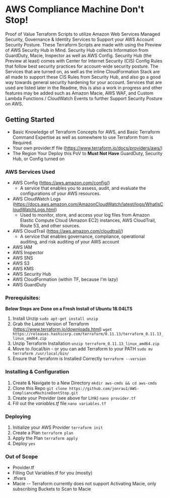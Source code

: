 # AWS Compliance Machine Don't Stop!
Proof of Value Terraform Scripts to utilize Amazon Web Services Managed Security, Governance & Identity Services to Support your AWS Account Security Posture. 
These Terraform Scripts are made with using the Preview of AWS Security Hub in Mind. Security Hub collects Information from GuardDuty, Macie, Inspector as well as AWS Config. Security Hub (the Preview at least) comes with Center for Internet Security (CIS) Config Rules that follow best security practices for account-wide security posture. The Services that are turned on, as well as the inline CloudFormation Stack are all made to support these CIS Rules from Security Hub, and also go a good way towards general security hardening for your account. Services that are used are listed later in the Readme, this is also a work in progress and other features may be added such as Amazon Macie, AWS WAF, and Custom Lambda Functions / CloudWatch Events to further Support Security Posture on AWS.

## Getting Started
- Basic Knowledge of Terraform Concepts for AWS, and Basic Terraform Command Expertise as well as somewhere to use Terraform from is Required.
- Your own provider.tf file (https://www.terraform.io/docs/providers/aws/)
- The Region Your Deploy this PoV to **Must Not Have** GuardDuty, Security Hub, or Config turned on

### AWS Services Used
- AWS Config (https://aws.amazon.com/config/)
    - A service that enables you to assess, audit, and evaluate the configurations of your AWS resources.
- AWS CloudWatch Logs (https://docs.aws.amazon.com/AmazonCloudWatch/latest/logs/WhatIsCloudWatchLogs.html)
    - Used to monitor, store, and access your log files from Amazon Elastic Compute Cloud (Amazon EC2) instances, AWS CloudTrail, Route 53, and other sources.
- AWS CloudTrail (https://aws.amazon.com/cloudtrail/)
    - A service that enables governance, compliance, operational auditing, and risk auditing of your AWS account
- AWS IAM
- AWS Inspector
- AWS SNS
- AWS S3
- AWS KMS
- AWS Security Hub
- AWS CloudFormation (within TF, because I'm lazy)
- AWS GuardDuty

### Prerequisites:
**Below Steps are Done on a Fresh Install of Ubuntu 18.04LTS**
1. Install Unzip
`sudo apt-get install unzip`
2. Grab the Latest Version of Terraform (https://www.terraform.io/downloads.html)
`wget https://releases.hashicorp.com/terraform/0.11.13/terraform_0.11.13_linux_amd64.zip`
3. Unzip Terraform Installation
`unzip terraform_0.11.13_linux_amd64.zip`
4. Move to /local/bin - or you can add Terraform to your PATH
`sudo mv terraform /usr/local/bin/`
5. Ensure that Terraform is Installed Correctly
`terraform --version`

### Installing & Configuration
1. Create & Navigate to a New Directory
`mkdir aws-cmds && cd aws-cmds`
2. Clone this Repo
`git clone https://github.com/jonrau1/AWS-ComplianceMachineDontStop.git`
3. Create your Provider (see above for Link)
`nano provider.tf`
4. Fill out the *variables.tf* file
`nano variables.tf`

### Deploying
1. Initialize your AWS Provider
`terraform init`
2. Create a Plan
`terraform plan`
3. Apply the Plan
`terraform apply`
4. Deploy
`yes`

### Out of Scope
- Provider.tf
- Filling Out Variables.tf for you (mostly)
- .tfvars
- Macie -- Terraform currently does not support Activating Macie, only subscribing Buckets to Scan to Macie